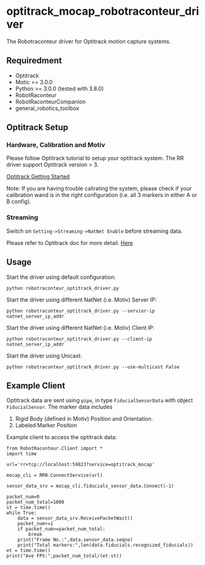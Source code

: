 # optitrack_mocap_robotraconteur_driver
The Robotraconteur driver for Optitrack motion capture systems.

## Requiredment

- Optitrack
- Motic >= 3.0.0
- Python >= 3.0.0 (tested with 3.8.0)
- RobotRaconteur
- RobotRaconteurCompanion
- general_robotics_toolbox

## Optitrack Setup

### Hardware, Calibration and Motiv

Please follow Optitrack tutorial to setup your optitrack system. The RR driver support Optitrack version > 3.

[Optitrack Getting Started](https://docs.optitrack.com/quick-start-guides/quick-start-guide-getting-started)

Note: If you are having trouble calirating the system, please check if your calibration wand is in the right configuration (i.e. all 3 markers in either A or B config).

### Streaming

Switch on `Setting->Streaming->NatNet Enable` before streaming data.

Please refer to Optitrack doc for more detail. [Here](https://docs.optitrack.com/motive/data-streaming)

## Usage 

Start the driver using default configuration:

```
python robotraconteur_optitrack_driver.py
```

Start the driver using different NatNet (i.e. Motiv) Server IP:

```
python robotraconteur_optitrack_driver.py --servier-ip natnet_server_ip_addr
```

Start the driver using different NatNet (i.e. Motiv) Client IP:

```
python robotraconteur_optitrack_driver.py --client-ip natnet_server_ip_addr
```

Start the driver using Unicast:

```
python robotraconteur_optitrack_driver.py --use-multicast False
```

## Example Client

Optitrack data are sent using `pipe`, in type `FiducialSensorData` with object `FiducialSensor`. The marker data includes

1. Rigid Body (defined in Motiv) Position and Orientation.
2. Labeled Marker Position

Example client to access the optitrack data:

```
from RobotRaconteur.Client import *
import time

url='rr+tcp://localhost:59823?service=optitrack_mocap'

mocap_cli = RRN.ConnectService(url)

sensor_data_srv = mocap_cli.fiducials_sensor_data.Connect(-1)

packet_num=0
packet_num_total=1000
st = time.time()
while True:
    data = sensor_data_srv.ReceivePacketWait()
    packet_num+=1
    if packet_num>=packet_num_total:
        break
    print("Frame No.:",data.sensor_data.seqno)
    print("Total markers:",len(data.fiducials.recognized_fiducials))
et = time.time()
print("Ave FPS:",packet_num_total/(et-st))
```